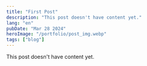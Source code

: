 ```yaml
---
title: "First Post"
description: "This post doesn't have content yet."
lang: "en"
pubDate: "Mar 28 2024"
heroImage: "/portfolio/post_img.webp"
tags: ["blog"]
---
```


This post doesn't have content yet.